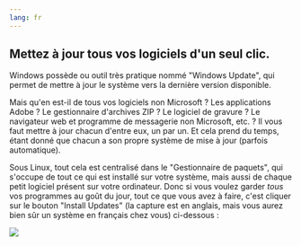 ```yaml
---
lang: fr
---
```





<h2> Mettez à jour tous vos logiciels d'un seul clic.</h2>

Windows possède ou outil très pratique nommé "Windows Update", 
qui permet de mettre à jour le système vers la dernière version 
disponible.

Mais qu'en est-il de tous vos logiciels non Microsoft ? Les 
applications Adobe ? Le gestionnaire d'archives ZIP ? Le logiciel de 
gravure ? Le navigateur web et programme de messagerie non Microsoft, 
etc. ? Il vous faut mettre à jour chacun d'entre eux, un par un. Et cela 
prend du temps, étant donné que chacun a son propre système de mise à 
jour (parfois automatique).

Sous Linux, tout cela est centralisé dans le "Gestionnaire de 
paquets", qui s'occupe de tout ce qui est installé sur votre 
système, mais aussi de chaque petit logiciel présent sur votre 
ordinateur. Donc si vous voulez garder <i>tous</i> vos programmes au 
goût du jour, tout ce que vous avez à faire, c'est cliquer sur le bouton 
"Install Updates" (la capture est en anglais, mais vous aurez bien 
sûr un système en français chez vous) ci-dessous :

<img src="Images/global_update.png" />




